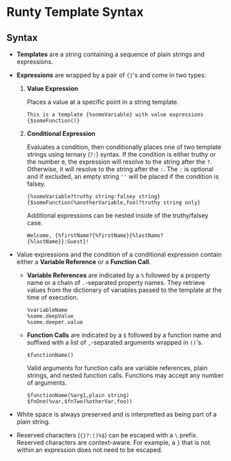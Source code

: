 # Runty Template Syntax

## Syntax

* **Templates** are a string containing a sequence of plain strings and expressions.

* **Expressions** are wrapped by a pair of `{}`'s and come in two types:

    1.  **Value Expression**

        Places a value at a specific point in a string template.

        ```
        This is a template {%someVariable} with value expressions {$someFunction()}
        ```

    2.  **Conditional Expression**

        Evaluates a condition, then conditionally places one of two template strings using ternary (`?:`) syntax.
        If the condition is either truthy or the number `0`, the expression will resolve to the string after the `?`.
        Otherwise, it will resolve to the string after the `:`. The `:` is optional and if excluded, an empty 
        string `''` will be placed if the condition is falsey.

        ```
        {%someVariable?truthy string:falsey string} {$someFunction(%anotherVariable,foo)?truthy string only}
        ```

        Additional expressions can be nested inside of the truthy/falsey case.

        ```
        Welcome, {%firstName?{%firstName}{%lastName? {%lastName}}:Guest}!
        ```

*   Value expressions and the condition of a conditional expression contain either a **Variable Reference** or a **Function Call**.

    *   **Variable References** are indicated by a `%` followed by a property name or a chain of `.`-separated property names. They retrieve values from the dictionary of variables passed to the template at the time of execution.

        ```
        %variableName
        %some.deepValue
        %some.deeper.value
        ```

    *   **Function Calls** are indicated by a `$` followed by a function name and suffixed with a list of `,`-separated arguments wrapped in `()`'s.

        ```
        $functionName()
        ```

        Valid arguments for function calls are variable references, plain strings, and nested function calls. Functions may accept any number of arguments.

        ```
        $functionName(%arg1,plain string)
        $fnOne(%var,$fnTwo(%otherVar,foo))
        ```

* White space is always preserved and is interpretted as being part of a plain string.

* Reserved characters (`{}?:()%$`) can be escaped with a `\` prefix. Reserved characters are context-aware. For example, a `}` that is not within an expression does not need to be escaped.
